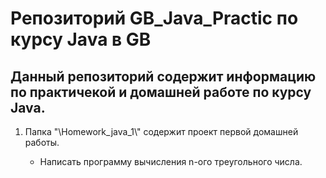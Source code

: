 # Репозиторий GB_Java_Practic по курсу Java в GB

## Данный репозиторий содержит информацию по практичекой и домашней работе по курсу Java.

1. Папка "\Homework_java_1\\" содержит проект первой домашней работы.

    +  Написать программу вычисления n-ого треугольного числа.